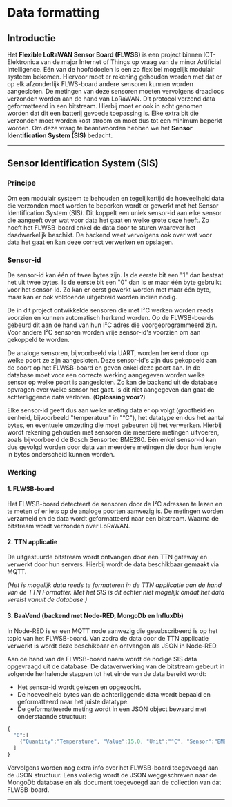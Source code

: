 # Data formatting

## Introductie

Het **Flexible LoRaWAN Sensor Board (FLWSB)** is een project binnen ICT-Elektronica van de major Internet of Things op vraag van de minor Artificial Intelligence.
Eén van de hoofddoelen is een zo flexibel mogelijk modulair systeem bekomen. Hiervoor moet er rekening gehouden worden met dat er op elk afzonderlijk FLWS-board andere sensoren kunnen worden aangesloten. De metingen van deze sensoren moeten vervolgens draadloos verzonden worden aan de hand van LoRaWAN. Dit protocol verzend data geformatteerd in een bitstream. Hierbij moet er ook in acht genomen worden dat dit een batterij gevoede toepassing is. Elke extra bit die verzonden moet worden kost stroom en moet dus tot een minimum beperkt worden.
Om deze vraag te beantwoorden hebben we het **Sensor Identification System (SIS)** bedacht.

---

## Sensor Identification System (SIS)

### Principe

Om een modulair systeem te behouden en tegelijkertijd de hoeveelheid data die verzonden moet worden te beperken wordt er gewerkt met het Sensor Identification System (SIS). Dit koppelt een uniek sensor-id aan elke sensor die aangeeft over wat voor data het gaat en welke grote deze heeft. Zo hoeft het FLWSB-board enkel de data door te sturen waarover het daadwerkelijk beschikt. De backend weet vervolgens ook over wat voor data het gaat en kan deze correct verwerken en opslagen.

### Sensor-id

De sensor-id kan één of twee bytes zijn. Is de eerste bit een "1" dan bestaat het uit twee bytes. Is de eerste bit een "0" dan is er maar één byte gebruikt voor het sensor-id. Zo kan er eerst gewerkt worden met maar één byte, maar kan er ook voldoende uitgebreid worden indien nodig.

De in dit project ontwikkelde sensoren die met I²C werken worden reeds voorzien en kunnen automatisch herkend worden. Op de FLWSB-boards gebeurd dit aan de hand van hun I²C adres die voorgeprogrammeerd zijn. Voor andere I²C sensoren worden vrije sensor-id's voorzien om aan gekoppeld te worden.

De analoge sensoren, bijvoorbeeld via UART, worden herkend door op welke poort ze zijn aangesloten. Deze sensor-id's zijn dus gekoppeld aan de poort op het FLWSB-board en geven enkel deze poort aan. In de database moet voor een correcte werking aangegeven worden welke sensor op welke poort is aangesloten. Zo kan de backend uit de database opvragen over welke sensor het gaat.
Is dit niet aangegeven dan gaat de achterliggende data verloren. (**Oplossing voor?**)

Elke sensor-id geeft dus aan welke meting data er op volgt (grootheid en eenheid, bijvoorbeeld "temperatuur" in "°C"), het datatype en dus het aantal bytes, en eventuele omzetting die moet gebeuren bij het verwerken. Hierbij wordt rekening gehouden met sensoren die meerdere metingen uitvoeren, zoals bijvoorbeeld de Bosch Sensortec BME280. Eén enkel sensor-id kan dus gevolgd worden door data van meerdere metingen die door hun lengte in bytes onderscheid kunnen worden.


### Werking

#### 1. FLWSB-board

Het FLWSB-board detecteert de sensoren door de I²C adressen te lezen en te meten of er iets op de analoge poorten aanwezig is.
De metingen worden verzameld en de data wordt geformatteerd naar een bitstream.
Waarna de bitstream wordt verzonden over LoRaWAN.

#### 2. TTN applicatie

De uitgestuurde bitstream wordt ontvangen door een TTN gateway en verwerkt door hun servers.
Hierbij wordt de data beschikbaar gemaakt via MQTT.

*(Het is mogelijk data reeds te formateren in de TTN applicatie aan de hand van de TTN Formatter. Met het SIS is dit echter niet mogelijk omdat het data vereist vanuit de database.)*

#### 3. BaaVend (backend met Node-RED, MongoDb en InfluxDb)

In Node-RED is er een MQTT node aanwezig die gesubscribeerd is op het topic van het FLWSB-board.
Van zodra de data door de TTN applicatie verwerkt is wordt deze beschikbaar en ontvangen als JSON in Node-RED.

Aan de hand van de FLWSB-board naam wordt de nodige SIS data opgevraagd uit de database.
De dataverwerking van de bitstream gebeurt in volgende herhalende stappen tot het einde van de data bereikt wordt:
 - Het sensor-id wordt gelezen en opgezocht.
 - De hoeveelheid bytes van de achterliggende data wordt bepaald en geformatteerd naar het juiste datatype.
 - De geformatteerde meting wordt in een JSON object bewaard met onderstaande structuur:

 ```javascript
 {
   "0":[
     {"Quantity":"Temperature", "Value":15.0, "Unit":"°C", "Sensor":"BME280", "Sensor-id":1}
   ]
 }
 ```

Vervolgens worden nog extra info over het FLWSB-board toegevoegd aan de JSON structuur.
Eens volledig wordt de JSON weggeschreven naar de MongoDb database en als document toegevoegd aan de collection van dat FLWSB-board.

---
